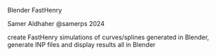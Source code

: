 Blender FastHenry    

Samer Aldhaher @samerps 2024

create FastHenry simulations of curves/splines generated in Blender, generate INP files and display results all in Blender 
